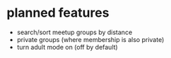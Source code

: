 # planned features

- search/sort meetup groups by distance
- private groups (where membership is also private)
- turn adult mode on (off by default)
